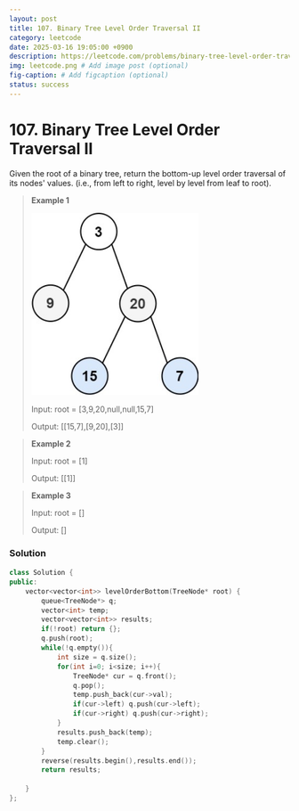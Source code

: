 ```yaml
---
layout: post
title: 107. Binary Tree Level Order Traversal II
category: leetcode
date: 2025-03-16 19:05:00 +0900
description: https://leetcode.com/problems/binary-tree-level-order-traversal-ii/description/
img: leetcode.png # Add image post (optional)
fig-caption: # Add figcaption (optional)
status: success
---
```


# 107. Binary Tree Level Order Traversal II

Given the root of a binary tree, return the bottom-up level order traversal of its nodes' values. (i.e., from left to right, level by level from leaf to root).

 

> **Example 1**
> 
> <img src="../imgs/107-1.jpg" alt="107-1" width="300"/>
> 
> Input: root = [3,9,20,null,null,15,7]
>
> Output: [[15,7],[9,20],[3]]

> **Example 2**
> 
> Input: root = [1]
>
> Output: [[1]]

> **Example 3**
> 
> Input: root = []
>
> Output: []



### Solution 
```cpp
class Solution {
public:
    vector<vector<int>> levelOrderBottom(TreeNode* root) {
        queue<TreeNode*> q;
        vector<int> temp;
        vector<vector<int>> results;
        if(!root) return {};
        q.push(root);
        while(!q.empty()){
            int size = q.size();
            for(int i=0; i<size; i++){
                TreeNode* cur = q.front();
                q.pop();
                temp.push_back(cur->val);
                if(cur->left) q.push(cur->left);
                if(cur->right) q.push(cur->right);
            }
            results.push_back(temp);
            temp.clear();
        }
        reverse(results.begin(),results.end());
        return results;

    }
};
```
